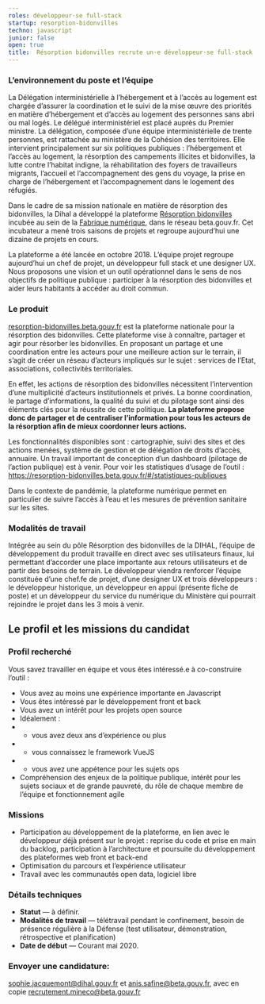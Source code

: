 ```yaml
---
roles: développeur·se full-stack
startup: resorption-bidonvilles
techno: javascript
junior: false
open: true
title:  Résorption bidonvilles recrute un·e développeur·se full-stack
---
```


### L’environnement du poste et l’équipe
La Délégation interministérielle à l’hébergement et à l’accès au logement est chargée d’assurer la coordination et le suivi de la mise œuvre des priorités en matière d’hébergement et d’accès au logement des personnes sans abri ou mal logés. Le délégué interministériel est placé auprès du Premier ministre. La délégation, composée d’une équipe interministérielle de trente personnes, est rattachée au ministère de la Cohésion des territoires. Elle intervient principalement sur six politiques publiques : l’hébergement et l’accès au logement, la résorption des campements illicites et bidonvilles, la lutte contre l’habitat indigne, la réhabilitation des foyers de travailleurs migrants, l’accueil et l’accompagnement des gens du voyage, la prise en charge de l’hébergement et l’accompagnement dans le logement des réfugiés.

Dans le cadre de sa mission nationale en matière de résorption des bidonvilles, la Dihal a développé la plateforme [Résorption bidonvilles](https://resorption-bidonvilles.beta.gouv.fr) incubée au sein de la [Fabrique numérique](https://beta.gouv.fr/incubateurs/mtes.html), dans le réseau beta.gouv.fr. Cet incubateur a mené trois saisons de projets et regroupe aujourd’hui une dizaine de projets en cours.

La plateforme a été lancée en octobre 2018. L’équipe projet regroupe aujourd’hui un chef de projet, un développeur full stack et une designer UX. Nous proposons une vision et un outil opérationnel dans le sens de nos objectifs de politique publique : participer à la résorption des bidonvilles et aider leurs habitants à accéder au droit commun.

### Le produit
[resorption-bidonvilles.beta.gouv.fr](https://resorption-bidonvilles.beta.gouv.fr) est la plateforme nationale pour la résorption des bidonvilles. Cette plateforme vise à connaître, partager et agir pour résorber les bidonvilles. En proposant un partage et une coordination entre les acteurs pour une meilleure action sur le terrain, il s’agit de créer un réseau d’acteurs impliqués sur le sujet : services de l’Etat, associations, collectivités territoriales.

En effet, les actions de résorption des bidonvilles nécessitent l’intervention d’une multiplicité́ d’acteurs institutionnels et privés. La bonne coordination, le partage d’informations, la qualité́ du suivi et du pilotage sont ainsi des éléments clés pour la réussite de cette politique. **La plateforme propose donc de partager et de centraliser l’information pour tous les acteurs de la résorption afin de mieux coordonner leurs actions.**

Les fonctionnalités disponibles sont : cartographie, suivi des sites et des actions menées, système de gestion et de délégation de droits d’accès, annuaire. Un travail important de conception d’un dashboard (pilotage de l’action publique) est à venir. Pour voir les statistiques d’usage de l’outil : https://resorption-bidonvilles.beta.gouv.fr/#/statistiques-publiques

Dans le contexte de pandémie, la plateforme numérique permet en particulier de suivre l’accès à l’eau et les mesures de prévention sanitaire sur les sites.

### Modalités de travail
Intégrée au sein du pôle Résorption des bidonvilles de la DIHAL, l’équipe de développement du produit travaille en direct avec ses utilisateurs finaux, lui permettant d’accorder une place importante aux retours utilisateurs et de partir des besoins de terrain. Le développeur viendra renforcer l’équipe constituée d’une chef.fe de projet, d’une designer UX et trois développeurs : le développeur historique, un développeur en appui (présente fiche de poste) et un développeur du service du numérique du Ministère qui pourrait rejoindre le projet dans les 3 mois à venir.

## Le profil et les missions du candidat
### Profil recherché
Vous savez travailler en équipe et vous êtes intéressé.e à co-construire l’outil : 
- Vous avez au moins une expérience importante en Javascript
- Vous êtes intéressé par le développement front et back
- Vous avez un intérêt pour les projets open source
- Idéalement :
- - vous avez deux ans d’expérience ou plus
- - vous connaissez le framework VueJS
- - vous avez une appétence pour les sujets ops
- Compréhension des enjeux de la politique publique, intérêt pour les sujets sociaux et de grande pauvreté, du rôle de chaque membre de l’équipe et fonctionnement agile

### Missions
- Participation au développement de la plateforme, en lien avec le développeur déjà présent sur le projet : reprise du code et prise en main du backlog, participation à l’architecture et poursuite du développement des plateformes web front et back-end
- Optimisation du parcours et l’expérience utilisateur 
- Travail avec les communautés open data, logiciel libre

### Détails techniques
- **Statut** — à définir.
- **Modalités de travail** — télétravail pendant le confinement, besoin de présence régulière à la Défense (test utilisateur, démonstration, rétrospective et planification)
- **Date de début** — Courant mai 2020.

### Envoyer une candidature: 
sophie.jacquemont@dihal.gouv.fr et anis.safine@beta.gouv.fr, avec en copie recrutement.mineco@beta.gouv.fr
